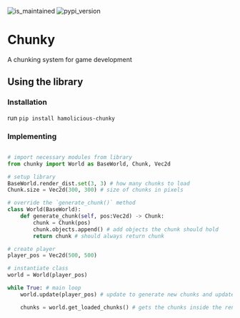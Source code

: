 ![is_maintained](https://camo.githubusercontent.com/6e4da91cb02711349e6b9d0aba6a767362818c1d17891a02f06fded4415f6172/68747470733a2f2f696d672e736869656c64732e696f2f62616467652f4d61696e7461696e65642533462d7965732d677265656e2e737667)
![pypi_version](https://img.shields.io/badge/pypi-v1.0.0-%233775A9)

# Chunky
A chunking system for game development


## Using the library

### Installation
run `pip install hamolicious-chunky`

### Implementing
```python

# import necessary modules from library
from chunky import World as BaseWorld, Chunk, Vec2d

# setup library
BaseWorld.render_dist.set(3, 3) # how many chunks to load
Chunk.size = Vec2d(300, 300) # size of chunks in pixels

# override the `generate_chunk()` method
class World(BaseWorld):
	def generate_chunk(self, pos:Vec2d) -> Chunk:
		chunk = Chunk(pos)
		chunk.objects.append() # add objects the chunk should hold
		return chunk # should always return chunk

# create player
player_pos = Vec2d(500, 500)

# instantiate class
world = World(player_pos)

while True: # main loop
	world.update(player_pos) # update to generate new chunks and update the loaded chunks

	chunks = world.get_loaded_chunks() # gets the chunks inside the render distance

```

